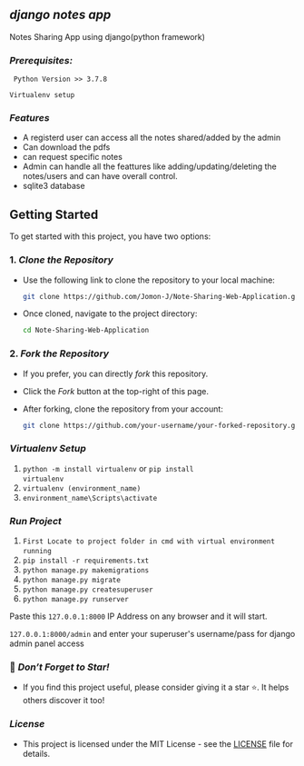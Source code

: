 ## *django notes app*
   Notes Sharing App using django(python framework)
   
###  *Prerequisites:*
  ``` Python Version >> 3.7.8```

  ```Virtualenv setup```

###  *Features*
   - A registerd user can access all the notes shared/added by the admin
   - Can download the pdfs
   - can request specific notes
   - Admin can handle all the feattures like adding/updating/deleting the notes/users and can have overall control.
   - sqlite3 database

## Getting Started

To get started with this project, you have two options:

### 1. *Clone the Repository*
   - Use the following link to clone the repository to your local machine:
    
     ```bash
     git clone https://github.com/Jomon-J/Note-Sharing-Web-Application.git

     
   - Once cloned, navigate to the project directory:
     
     ```bash
     cd Note-Sharing-Web-Application


### 2. *Fork the Repository*
   - If you prefer, you can directly *fork* this repository.
   - Click the *Fork* button at the top-right of this page.
   - After forking, clone the repository from your account:

     ```bash
     git clone https://github.com/your-username/your-forked-repository.git


###  *Virtualenv Setup*
1.    <code>python -m install virtualenv</code> or <code>pip install virtualenv</code> 
&nbsp;
3.    <code>virtualenv (environment_name)</code>
&nbsp;
5.    <code>environment_name\Scripts\activate</code>
&nbsp;

###  *Run Project*
1.  <code>First Locate to project folder in cmd with virtual environment running</code>
&nbsp;
2.  <code>pip install -r requirements.txt</code>
&nbsp;
3.  <code>python manage.py makemigrations</code>
&nbsp;
4.  <code>python manage.py migrate</code>
&nbsp;
5.  <code>python manage.py createsuperuser</code>
&nbsp;
6.  <code>python manage.py runserver</code>


Paste this <code>127.0.0.1:8000</code> IP Address on any browser and it will start.

<code>127.0.0.1:8000/admin</code> and enter your superuser's username/pass for django admin panel access
     

### 🌟 *Don’t Forget to Star!*
   - If you find this project useful, please consider giving it a star ⭐. It helps others discover it too!

###  *License*
   - This project is licensed under the MIT License - see the [LICENSE](https://opensource.org/license/MIT) file for details.
